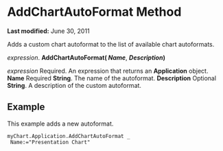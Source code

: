 
# AddChartAutoFormat Method

 **Last modified:** June 30, 2011

Adds a custom chart autoformat to the list of available chart autoformats.

 _expression_. **AddChartAutoFormat( _Name_**,  **_Description_)**

 _expression_ Required. An expression that returns an **Application** object.
 **Name** Required **String**. The name of the autoformat.
 **Description** Optional **String**. A description of the custom autoformat.

## Example

This example adds a new autoformat.


```
myChart.Application.AddChartAutoFormat _ 
 Name:="Presentation Chart"
```

